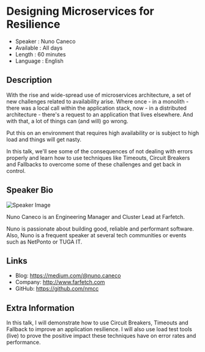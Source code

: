 Designing Microservices for Resilience
=========================

* Speaker   : Nuno Caneco
* Available : All days
* Length    : 60 minutes
* Language  : English

Description
-----------

With the rise and wide-spread use of microservices architecture, a set of new challenges related to availability arise.
Where once - in a monolith - there was a local call within the application stack, now - in a distributed architecture - there's a request to an application that lives elsewhere. And with that, a lot of things can (and will) go wrong.

Put this on an environment that requires high availability or is subject to high load and things will get nasty.

In this talk, we'll see some of the consequences of not dealing with errors properly and learn how to use techniques like Timeouts, Circuit Breakers and Fallbacks to overcome some of these challenges and get back in control.


Speaker Bio
-----------

![Speaker Image](https://avatars3.githubusercontent.com/u/1761156?v=4&s=460)

Nuno Caneco is an Engineering Manager and Cluster Lead at Farfetch.

Nuno is passionate about building good, reliable and performant software. Also, Nuno is a frequent speaker at several tech communities or events such as NetPonto or TUGA IT.


Links
-----

* Blog: https://medium.com/@nuno.caneco
* Company: http://www.farfetch.com
* GitHub: https://github.com/nmcc

Extra Information
-----------------

In this talk, I will demonstrate how to use Circuit Breakers, Timeouts and Fallback to improve an application resilience.
I will also use load test tools (live) to prove the positive impact these techniques have on error rates and performance.
